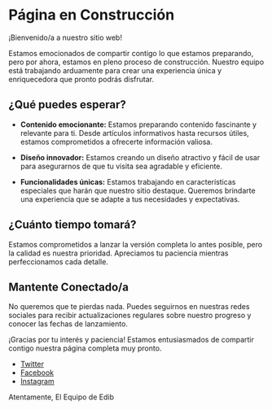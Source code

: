 # Página en Construcción

¡Bienvenido/a a nuestro sitio web!

Estamos emocionados de compartir contigo lo que estamos preparando, pero por ahora, estamos en pleno proceso de construcción. Nuestro equipo está trabajando arduamente para crear una experiencia única y enriquecedora que pronto podrás disfrutar.

## ¿Qué puedes esperar?

- **Contenido emocionante:** Estamos preparando contenido fascinante y relevante para ti. Desde artículos informativos hasta recursos útiles, estamos comprometidos a ofrecerte información valiosa.

- **Diseño innovador:** Estamos creando un diseño atractivo y fácil de usar para asegurarnos de que tu visita sea agradable y eficiente.

- **Funcionalidades únicas:** Estamos trabajando en características especiales que harán que nuestro sitio destaque. Queremos brindarte una experiencia que se adapte a tus necesidades y expectativas.

## ¿Cuánto tiempo tomará?

Estamos comprometidos a lanzar la versión completa lo antes posible, pero la calidad es nuestra prioridad. Apreciamos tu paciencia mientras perfeccionamos cada detalle.

## Mantente Conectado/a

No queremos que te pierdas nada. Puedes seguirnos en nuestras redes sociales para recibir actualizaciones regulares sobre nuestro progreso y conocer las fechas de lanzamiento.

¡Gracias por tu interés y paciencia! Estamos entusiasmados de compartir contigo nuestra página completa muy pronto.

- [Twitter](https://twitter.com/ejemplo)
- [Facebook](https://facebook.com/ejemplo)
- [Instagram](https://instagram.com/ejemplo)

Atentamente,
El Equipo de Edib
